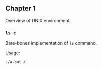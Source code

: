 ## Chapter 1

Overview of UNIX environment

### `ls.c`

Bare-bones implementation of `ls` command.

Usage:

`./a.out /`
